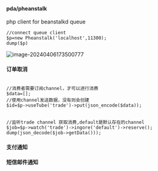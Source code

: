 #### pda/pheanstalk

php client for beanstalkd queue





~~~
//connect queue client
$p=new Pheanstalk('localhost',11300);
dump($p)
~~~

![image-20240406173500777](D:\github_document\StudyFiles\rabbitmq.assets\image-20240406173500777.png)



#### 订单取消

~~~

//消费者需要订阅channel，才可以进行消费
$data=[];
//使用channel发送数据，没有则会创建
$id=$p->useTube('trade')->put(json_encode($data));


//监听trade channel 获取消费,default是默认存在的channel
$job=$p->watch('trade')->ingore('default')->reserve();
dump(json_decode($job->getData()));

~~~



#### 支付通知



#### 短信邮件通知



